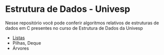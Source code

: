 # Estrutura de Dados - Univesp
Nesse repositório você pode conferir algoritmos relativos de estruturas de dados em C presentes no curso de Estrutura de Dados da Univesp
- [Listas](./listas/README.md)
- Pilhas, Deque
- Árvores
